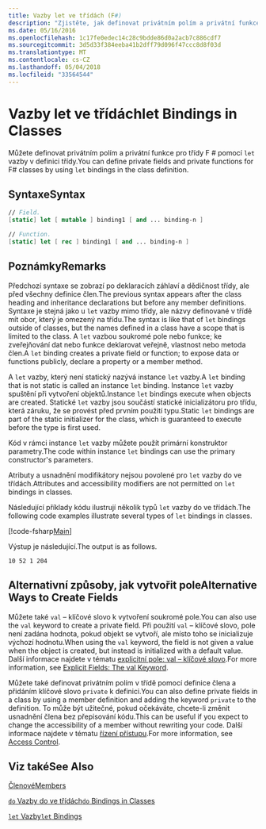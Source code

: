 ```yaml
---
title: Vazby let ve třídách (F#)
description: "Zjistěte, jak definovat privátním polím a privátní funkce pro třídy F # pomocí vazby, umožní' v definici třídy."
ms.date: 05/16/2016
ms.openlocfilehash: 1c17fe0edec14c28c9bdde86d0a2acb7c886cdf7
ms.sourcegitcommit: 3d5d33f384eeba41b2dff79d096f47ccc8d8f03d
ms.translationtype: MT
ms.contentlocale: cs-CZ
ms.lasthandoff: 05/04/2018
ms.locfileid: "33564544"
---
```

# <a name="let-bindings-in-classes"></a><span data-ttu-id="18767-103">Vazby let ve třídách</span><span class="sxs-lookup"><span data-stu-id="18767-103">let Bindings in Classes</span></span>

<span data-ttu-id="18767-104">Můžete definovat privátním polím a privátní funkce pro třídy F # pomocí `let` vazby v definici třídy.</span><span class="sxs-lookup"><span data-stu-id="18767-104">You can define private fields and private functions for F# classes by using `let` bindings in the class definition.</span></span>


## <a name="syntax"></a><span data-ttu-id="18767-105">Syntaxe</span><span class="sxs-lookup"><span data-stu-id="18767-105">Syntax</span></span>

```fsharp
// Field.
[static] let [ mutable ] binding1 [ and ... binding-n ]

// Function.
[static] let [ rec ] binding1 [ and ... binding-n ]
```

## <a name="remarks"></a><span data-ttu-id="18767-106">Poznámky</span><span class="sxs-lookup"><span data-stu-id="18767-106">Remarks</span></span>
<span data-ttu-id="18767-107">Předchozí syntaxe se zobrazí po deklaracích záhlaví a dědičnost třídy, ale před všechny definice člen.</span><span class="sxs-lookup"><span data-stu-id="18767-107">The previous syntax appears after the class heading and inheritance declarations but before any member definitions.</span></span> <span data-ttu-id="18767-108">Syntaxe je stejná jako u `let` vazby mimo třídy, ale názvy definované v třídě mít obor, který je omezený na třídu.</span><span class="sxs-lookup"><span data-stu-id="18767-108">The syntax is like that of `let` bindings outside of classes, but the names defined in a class have a scope that is limited to the class.</span></span> <span data-ttu-id="18767-109">A `let` vazbou soukromé pole nebo funkce; ke zveřejňování dat nebo funkce deklarovat veřejně, vlastnost nebo metoda člen.</span><span class="sxs-lookup"><span data-stu-id="18767-109">A `let` binding creates a private field or function; to expose data or functions publicly, declare a property or a member method.</span></span>

<span data-ttu-id="18767-110">A `let` vazby, který není statický nazývá instance `let` vazby.</span><span class="sxs-lookup"><span data-stu-id="18767-110">A `let` binding that is not static is called an instance `let` binding.</span></span> <span data-ttu-id="18767-111">Instance `let` vazby spuštění při vytvoření objektů.</span><span class="sxs-lookup"><span data-stu-id="18767-111">Instance `let` bindings execute when objects are created.</span></span> <span data-ttu-id="18767-112">Statické `let` vazby jsou součástí statické inicializátoru pro třídu, která záruku, že se provést před prvním použití typu.</span><span class="sxs-lookup"><span data-stu-id="18767-112">Static `let` bindings are part of the static initializer for the class, which is guaranteed to execute before the type is first used.</span></span>

<span data-ttu-id="18767-113">Kód v rámci instance `let` vazby můžete použít primární konstruktor parametry.</span><span class="sxs-lookup"><span data-stu-id="18767-113">The code within instance `let` bindings can use the primary constructor's parameters.</span></span>

<span data-ttu-id="18767-114">Atributy a usnadnění modifikátory nejsou povolené pro `let` vazby do ve třídách.</span><span class="sxs-lookup"><span data-stu-id="18767-114">Attributes and accessibility modifiers are not permitted on `let` bindings in classes.</span></span>

<span data-ttu-id="18767-115">Následující příklady kódu ilustrují několik typů `let` vazby do ve třídách.</span><span class="sxs-lookup"><span data-stu-id="18767-115">The following code examples illustrate several types of `let` bindings in classes.</span></span>

[!code-fsharp[Main](../../../../samples/snippets/fsharp/lang-ref-1/snippet3001.fs)]

<span data-ttu-id="18767-116">Výstup je následující.</span><span class="sxs-lookup"><span data-stu-id="18767-116">The output is as follows.</span></span>

```
10 52 1 204
```

## <a name="alternative-ways-to-create-fields"></a><span data-ttu-id="18767-117">Alternativní způsoby, jak vytvořit pole</span><span class="sxs-lookup"><span data-stu-id="18767-117">Alternative Ways to Create Fields</span></span>
<span data-ttu-id="18767-118">Můžete také `val` – klíčové slovo k vytvoření soukromé pole.</span><span class="sxs-lookup"><span data-stu-id="18767-118">You can also use the `val` keyword to create a private field.</span></span> <span data-ttu-id="18767-119">Při použití `val` – klíčové slovo, pole není zadána hodnota, pokud objekt se vytvoří, ale místo toho se inicializuje výchozí hodnotu.</span><span class="sxs-lookup"><span data-stu-id="18767-119">When using the `val` keyword, the field is not given a value when the object is created, but instead is initialized with a default value.</span></span> <span data-ttu-id="18767-120">Další informace najdete v tématu [explicitní pole: val – klíčové slovo](explicit-fields-the-val-keyword.md).</span><span class="sxs-lookup"><span data-stu-id="18767-120">For more information, see [Explicit Fields: The val Keyword](explicit-fields-the-val-keyword.md).</span></span>

<span data-ttu-id="18767-121">Můžete také definovat privátním polím v třídě pomocí definice člena a přidáním klíčové slovo `private` k definici.</span><span class="sxs-lookup"><span data-stu-id="18767-121">You can also define private fields in a class by using a member definition and adding the keyword `private` to the definition.</span></span> <span data-ttu-id="18767-122">To může být užitečné, pokud očekáváte, chcete-li změnit usnadnění člena bez přepisování kódu.</span><span class="sxs-lookup"><span data-stu-id="18767-122">This can be useful if you expect to change the accessibility of a member without rewriting your code.</span></span> <span data-ttu-id="18767-123">Další informace najdete v tématu [řízení přístupu](../access-control.md).</span><span class="sxs-lookup"><span data-stu-id="18767-123">For more information, see [Access Control](../access-control.md).</span></span>

## <a name="see-also"></a><span data-ttu-id="18767-124">Viz také</span><span class="sxs-lookup"><span data-stu-id="18767-124">See Also</span></span>
[<span data-ttu-id="18767-125">Členové</span><span class="sxs-lookup"><span data-stu-id="18767-125">Members</span></span>](index.md)

[<span data-ttu-id="18767-126">`do` Vazby do ve třídách</span><span class="sxs-lookup"><span data-stu-id="18767-126">`do` Bindings in Classes</span></span>](do-bindings-in-classes.md)

[<span data-ttu-id="18767-127">`let` Vazby</span><span class="sxs-lookup"><span data-stu-id="18767-127">`let` Bindings</span></span>](../functions/let-bindings.md)
